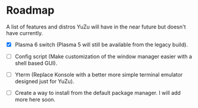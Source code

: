 # Roadmap
A list of features and distros YuZu will have in the near future but doesn't have currently.

 - [x] Plasma 6 switch (Plasma 5 will still be available from the legacy build).
 - [ ] Config script (Make customization of the window manager easier with a shell based GUI).
 - [ ] Yterm (Replace Konsole with a better more simple terminal emulator designed just for YuZu).
 - [ ] Create a way to install from the default package manager.
 I will add more here soon.

